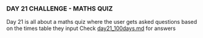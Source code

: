 ### DAY 21 CHALLENGE - MATHS QUIZ
Day 21 is all about a maths quiz where the user gets asked questions based on the times table they input
Check [day21_100days.md](/day%2021/day21_100days.py) for answers
